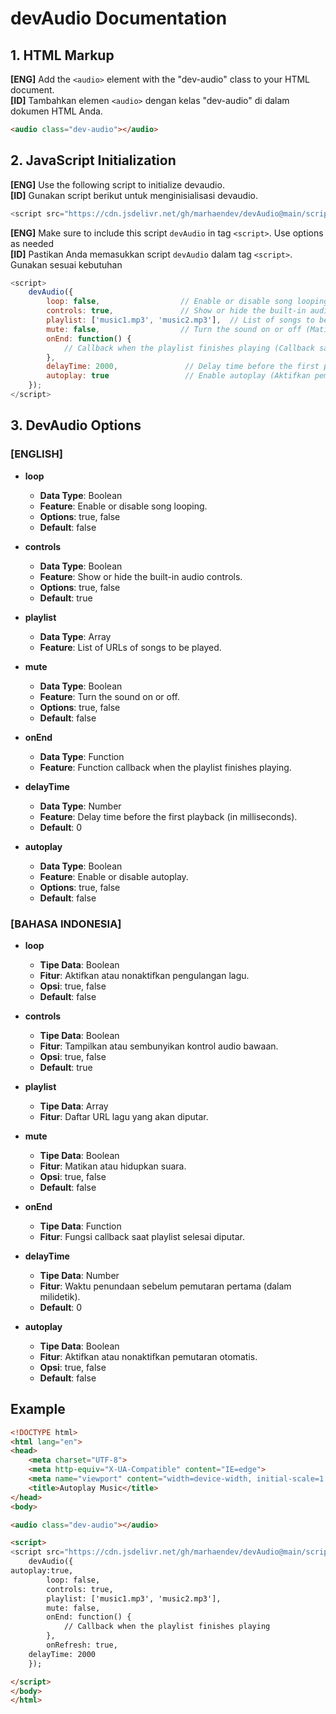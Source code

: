 # devAudio Documentation

## 1. HTML Markup
**[ENG]** Add the `<audio>` element with the "dev-audio" class to your HTML document.\
**[ID]** Tambahkan elemen `<audio>` dengan kelas "dev-audio" di dalam dokumen HTML Anda.
```html
<audio class="dev-audio"></audio>
```

## 2. JavaScript Initialization
**[ENG]** Use the following script to initialize devaudio.\
**[ID]** Gunakan script berikut untuk menginisialisasi devaudio.
```javascript
<script src="https://cdn.jsdelivr.net/gh/marhaendev/devAudio@main/script.js"></script>
```
**[ENG]** Make sure to include this script `devAudio` in tag `<script>`. Use options as needed \
**[ID]** Pastikan Anda memasukkan script `devAudio` dalam tag `<script>`. Gunakan sesuai kebutuhan
```javascript
<script>
    devAudio({
        loop: false,                  // Enable or disable song looping (Aktifkan atau nonaktifkan pengulangan lagu)
        controls: true,               // Show or hide the built-in audio controls (Tampilkan atau sembunyikan kontrol audio bawaan)
        playlist: ['music1.mp3', 'music2.mp3'],  // List of songs to be played (Daftar lagu yang akan diputar)
        mute: false,                  // Turn the sound on or off (Matikan atau hidupkan suara)
        onEnd: function() {
            // Callback when the playlist finishes playing (Callback saat playlist selesai diputar)
        },
        delayTime: 2000,               // Delay time before the first playback (in milliseconds) (Waktu penundaan sebelum pemutaran pertama)
        autoplay: true                 // Enable autoplay (Aktifkan pemutaran otomatis)
    });
</script>
```

## 3. DevAudio Options
### [ENGLISH]

- **loop**
  - **Data Type**: Boolean
  - **Feature**: Enable or disable song looping.
  - **Options**: true, false
  - **Default**: false

- **controls**
  - **Data Type**: Boolean
  - **Feature**: Show or hide the built-in audio controls.
  - **Options**: true, false
  - **Default**: true

- **playlist**
  - **Data Type**: Array
  - **Feature**: List of URLs of songs to be played.

- **mute**
  - **Data Type**: Boolean
  - **Feature**: Turn the sound on or off.
  - **Options**: true, false
  - **Default**: false

- **onEnd**
  - **Data Type**: Function
  - **Feature**: Function callback when the playlist finishes playing.

- **delayTime**
  - **Data Type**: Number
  - **Feature**: Delay time before the first playback (in milliseconds).
  - **Default**: 0

- **autoplay**
  - **Data Type**: Boolean
  - **Feature**: Enable or disable autoplay.
  - **Options**: true, false
  - **Default**: false
 

### [BAHASA INDONESIA]

- **loop**
  - **Tipe Data**: Boolean
  - **Fitur**: Aktifkan atau nonaktifkan pengulangan lagu.
  - **Opsi**: true, false
  - **Default**: false

- **controls**
  - **Tipe Data**: Boolean
  - **Fitur**: Tampilkan atau sembunyikan kontrol audio bawaan.
  - **Opsi**: true, false
  - **Default**: true

- **playlist**
  - **Tipe Data**: Array
  - **Fitur**: Daftar URL lagu yang akan diputar.

- **mute**
  - **Tipe Data**: Boolean
  - **Fitur**: Matikan atau hidupkan suara.
  - **Opsi**: true, false
  - **Default**: false

- **onEnd**
  - **Tipe Data**: Function
  - **Fitur**: Fungsi callback saat playlist selesai diputar.

- **delayTime**
  - **Tipe Data**: Number
  - **Fitur**: Waktu penundaan sebelum pemutaran pertama (dalam milidetik).
  - **Default**: 0

- **autoplay**
  - **Tipe Data**: Boolean
  - **Fitur**: Aktifkan atau nonaktifkan pemutaran otomatis.
  - **Opsi**: true, false
  - **Default**: false

## Example
```html
<!DOCTYPE html>
<html lang="en">
<head>
    <meta charset="UTF-8">
    <meta http-equiv="X-UA-Compatible" content="IE=edge">
    <meta name="viewport" content="width=device-width, initial-scale=1.0">
    <title>Autoplay Music</title>
</head>
<body>

<audio class="dev-audio"></audio>

<script>
<script src="https://cdn.jsdelivr.net/gh/marhaendev/devAudio@main/script.js"></script>
    devAudio({
autoplay:true,
        loop: false,
        controls: true,
        playlist: ['music1.mp3', 'music2.mp3'],
        mute: false,
        onEnd: function() {
            // Callback when the playlist finishes playing
        },
        onRefresh: true, 
	delayTime: 2000
    });

</script>
</body>
</html>
```


